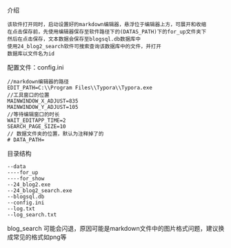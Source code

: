 介绍

```
该软件打开同时，启动设置好的markdown编辑器，悬浮位于编辑器上方，可展开和收缩
在点击保存前，先使用编辑器保存至软件路径下的(DATAS_PATH)下的for_up文件夹下
然后在点击保存，文本数据会保存至blogsql.db数据库中
使用24_blog2_search软件可搜索查询该数据库中的文件，并打开
数据库以文件名为id
```

配置文件：config.ini

```
//markdown编辑器的路径
EDIT_PATH=C:\\Program Files\\Typora\\Typora.exe
//工具窗口的位置
MAINWINDOW_X_ADJUST=835
MAINWINDOW_Y_ADJUST=105
//等待编辑窗口的时长
WAIT_EDITAPP_TIME=2
SEARCH_PAGE_SIZE=10
// 数据文件夹的位置，默认为注释掉了的
# DATA_PATH=
```

目录结构

```
--data 
----for_up
----for_show
--24_blog2.exe
--24_blog2_search.exe
--blogsql.db
--config.ini
--log.txt
--log_search.txt
```



blog_search 可能会闪退，原因可能是markdown文件中的图片格式问题，建议换成常见的格式如png等